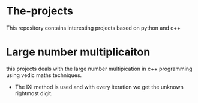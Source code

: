 # The-projects
This repository contains interesting projects based on python and c++
# Large number multiplicaiton 
this projects deals with the large number multipication in c++ programming using vedic maths techniques.
- The IXI method is used and with every iteration we get the unknown rightmost digit.
